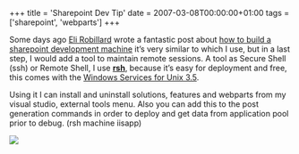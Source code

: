+++
title = 'Sharepoint Dev Tip'
date = 2007-03-08T00:00:00+01:00
tags = ['sharepoint', 'webparts']
+++


Some days ago [Eli Robillard](https://web.archive.org/web/20130623110633/http://weblogs.asp.net/erobillard/default.aspx) wrote a fantastic post about [how to build a sharepoint development machine](https://web.archive.org/web/20130623110633/http://weblogs.asp.net/erobillard/archive/2007/02/23/build-a-sharepoint-development-machine.aspx) it’s very similar to which I use, but in a last step, I would add a tool to maintain remote sessions. A tool as Secure Shell (ssh) or Remote Shell, I use **[rsh](https://web.archive.org/web/20130623110633/http://www.microsoft.com/technet/interopmigration/unix/sfu/sfu35rsh.mspx)**, because it’s easy for deployment and free, this comes with the [Windows Services for Unix 3.5](https://web.archive.org/web/20130623110633/http://www.microsoft.com/downloads/details.aspx?familyid=896C9688-601B-44F1-81A4-02878FF11778&displaylang=en).

Using it I can install and uninstall solutions, features and webparts from my visual studio, external tools menu. Also you can add this to the post generation commands in order to deploy and get data from application pool prior to debug. (rsh machine iisapp)  

![](/images/Sharepoint/visual_studio_rsh_output.gif)


